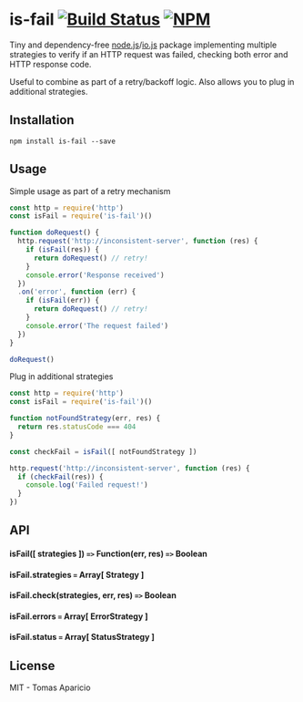# is-fail [![Build Status](https://api.travis-ci.org/h2non/is-fail.svg?branch=master&style=flat)](https://travis-ci.org/h2non/is-fail) [![NPM](https://img.shields.io/npm/v/is-fail.svg)](https://www.npmjs.org/package/is-fail)

Tiny and dependency-free [node.js](http://nodejs.org)/[io.js](http://iojs.org) package implementing multiple strategies to verify if an HTTP request was failed, checking both error and HTTP response code.

Useful to combine as part of a retry/backoff logic. Also allows you to plug in additional strategies.

## Installation

```
npm install is-fail --save
```

## Usage

Simple usage as part of a retry mechanism
```js
const http = require('http')
const isFail = require('is-fail')()

function doRequest() {
  http.request('http://inconsistent-server', function (res) {
    if (isFail(res)) {
      return doRequest() // retry!
    }
    console.error('Response received')
  })
  .on('error', function (err) {
    if (isFail(err)) {
      return doRequest() // retry!
    }
    console.error('The request failed')
  })
}

doRequest()
```

Plug in additional strategies

```js
const http = require('http')
const isFail = require('is-fail')()

function notFoundStrategy(err, res) {
  return res.statusCode === 404
}

const checkFail = isFail([ notFoundStrategy ])

http.request('http://inconsistent-server', function (res) {
  if (checkFail(res)) {
    console.log('Failed request!')
  }
})
```

## API

#### isFail([ strategies ]) `=>` Function(err, res) `=>` Boolean

#### isFail.strategies `=` Array[ Strategy ]

#### isFail.check(strategies, err, res) `=>` Boolean

#### isFail.errors `=` Array[ ErrorStrategy ]

#### isFail.status `=` Array[ StatusStrategy ]

## License

MIT - Tomas Aparicio
